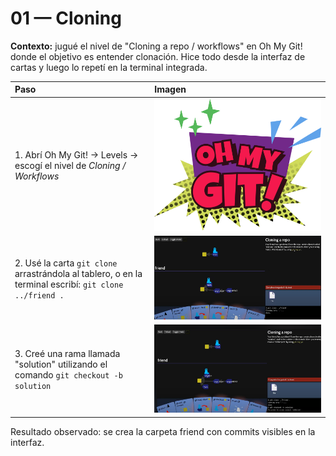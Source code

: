 # 01 — Cloning 

**Contexto:** jugué el nivel de "Cloning a repo / workflows" en Oh My Git! donde el objetivo es entender clonación. Hice todo desde la interfaz de cartas y luego lo repetí en la terminal integrada.


| Paso | Imagen |
| :--- | :--- |
| 1. Abrí Oh My Git! → Levels → escogí el nivel de *Cloning / Workflows* | ![](oh-my-git.png)|
| 2. Usé la carta `git clone` arrastrándola al tablero, o en la terminal escribí:  `git clone ../friend .` | ![](image.png) |
| 3. Creé una rama llamada "solution" utilizando el comando `git checkout -b solution`  | ![](image-1.png)|
 
Resultado observado: se crea la carpeta friend con commits visibles en la interfaz.
